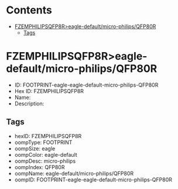 



Contents
========

* [FZEMPHILIPSQFP8R>eagle-default/micro-philips/QFP80R](#fzemphilipsqfp8reagle-defaultmicro-philipsqfp80r)
	* [Tags](#tags)

# FZEMPHILIPSQFP8R>eagle-default/micro-philips/QFP80R

- ID: FOOTPRINT-eagle-eagle-default-micro-philips-QFP80R
- Hex ID: FZEMPHILIPSQFP8R
- Name: 
- Description: 

## Tags

- hexID: FZEMPHILIPSQFP8R
- oompType: FOOTPRINT
- oompSize: eagle
- oompColor: eagle-default
- oompDesc: micro-philips
- oompIndex: QFP80R
- oompName: eagle-default/micro-philips/QFP80R
- oompID: FOOTPRINT-eagle-eagle-default-micro-philips-QFP80R

